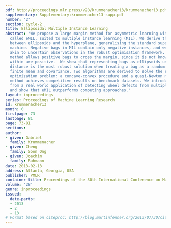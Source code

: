 ```yaml
---
pdf: http://proceedings.mlr.press/v28/krummenacher13/krummenacher13.pdf
supplementary: Supplementary:krummenacher13-supp.pdf
number: '2'
section: cycle-2
title: Ellipsoidal Multiple Instance Learning
abstract: 'We propose a large margin method for asymmetric learning with ellipsoids,
  called eMIL, suited to multiple instance learning (MIL). We derive the distance
  between ellipsoids and the hyperplane, generalising the standard support vector
  machine. Negative bags in MIL contain only negative instances, and we treat them
  akin to uncertain observations in the robust optimisation framework. However, our
  method allows positive bags to cross the margin, since it is not known which instances
  within are positive.  We show that representing bags as ellipsoids under the introduced
  distance is the most robust solution when treating a bag as a random variable with
  finite mean and covariance. Two algorithms are derived to solve the resulting non-convex
  optimization problem: a concave-convex procedure and a quasi-Newton method. Our
  method achieves competitive results on benchmark datasets. We introduce a MIL dataset
  from a real world application of detecting wheel defects from multiple partial observations,
  and show that eMIL outperforms competing approaches.'
layout: inproceedings
series: Proceedings of Machine Learning Research
id: krummenacher13
month: 0
firstpage: 73
lastpage: 81
page: 73-81
sections: 
author:
- given: Gabriel
  family: Krummenacher
- given: Cheng
  family: Soon Ong
- given: Joachim
  family: Buhmann
date: 2013-02-13
address: Atlanta, Georgia, USA
publisher: PMLR
container-title: Proceedings of the 30th International Conference on Machine Learning
volume: '28'
genre: inproceedings
issued:
  date-parts:
  - 2013
  - 2
  - 13
# Format based on citeproc: http://blog.martinfenner.org/2013/07/30/citeproc-yaml-for-bibliographies/
---
```

